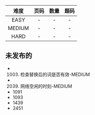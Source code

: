 |  难度  | 页码 | 数量 | 题码 |
| :----: | :--: | :--: | :--: |
|  EASY  |  -   |  -   |  -   |
| MEDIUM |  -   |  -   |  -   |
|  HARD  |  -   |  -   |  -   |

<!-- ls *EASY.js | wc -l -->
<!-- ls *MEDIUM.js | wc -l -->
<!-- ls *HARD.js | wc -l -->

## 未发布的

- 1003. 检查替换后的词是否有效-MEDIUM
- 2039. 网络空闲的时刻-MEDIUM
- 1091
- 1093
- 1439
- 2451
